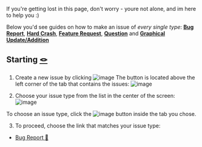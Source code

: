 If you're getting lost in this page, don't worry - youre not alone, and im here to help you :)

Below you'd see guides on how to make an issue of *every single type*: **[Bug Report]()**, **[Hard Crash]()**, **[Feature Request]()**, **[Question]()** and **[Graphical Update/Addition]()**

##  Starting <a href="#starting" id="starting">🪢</a>

1. Create a new issue by clicking
 ![image](https://user-images.githubusercontent.com/88977041/191240846-c9869eb9-d847-48cc-9c28-ebffe1ee20bf.png)
The button is located above the left corner of the tab that contains the issues:
![image](https://user-images.githubusercontent.com/88977041/191241290-1421d9a4-b52d-45e7-a52b-fd3ed5785a4f.png)

2. Choose your issue type from the list in the center of the screen:
![image](https://user-images.githubusercontent.com/88977041/191241741-03d769bc-6c3c-4dec-805f-f07f02027f6f.png)

To choose an issue type, click the
![image](https://user-images.githubusercontent.com/88977041/191241841-8e97f43c-26e0-456e-bdd2-4a1f3fadf797.png)
button inside the tab you chose.


3. To proceed, choose the link that matches your issue type:

 - <a href="#bug-report" id="bug-report">Bug Report 🐞</a>

